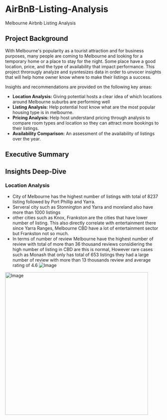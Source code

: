 # AirBnB-Listing-Analysis
Melbourne Airbnb Listing Analysis

## Project Background

With Melbourne's popularity as a tourist attraction and for business purposes, many people are coming to Melbourne and looking for a temporary home or a place to stay for the night. Some place have a good location, price, and the type of availability that impact performance. This project throrougly analyze and sysntesizes data in order to unvocer insights that will help home owner know where to make their listings a success.

Insights and recommendations are provided on the following key areas:

  - **Location Analysis:** Giving potential hosts a clear idea of which locations around Melbourne suburbs are performing well
  - **Listing Analysis:** Help potential host know what are the most popular housing type is in melbourne.
  - **Pricing Analysis:** Help host understand pricing through analysis to compare room types and location so they can attract more bookings to their listings.
  - **Availability Comparison:** An assessment of the availability of listings over the year.

## Executive Summary



## Insights Deep-Dive

### Location Analysis

- City of Melbourne has the highest number of listings with total of 8237 listing followed by Port Phillip and Yarra.
- Serveral city such as Stonnington and Yarra and moreland also have more than 1000 listings
- other cities such as Knox, Frankston are the cities that have lower number of listing. This also directly correlate with entertainment there since Yarra Ranges, Melbourne CBD have a lot of entertainment sector but Frankston not so much.
- In terms of number of review Melbourne have the highest number of review with total of more than 36 thousand reviews considiering the high number of listing in CBD are this is normal, However rare cases such as Monash that only has total of 653 listings they had a large number of review with more than 13 thousands review and average rating of 4.6
![Image](https://github.com/user-attachments/assets/ef7205b8-82f5-4b53-a8ca-ff3e72a9bb80)
<img width="458" alt="Image" src="https://github.com/user-attachments/assets/fc0fd733-4822-4e8a-9e41-582e8a5ce768" />
